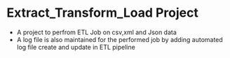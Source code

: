 # Extract_Transform_Load Project
- A project to perfrom ETL Job on csv,xml and Json data
- A log file is also maintained for the performed job by adding automated log file create and update in ETL pipeline
